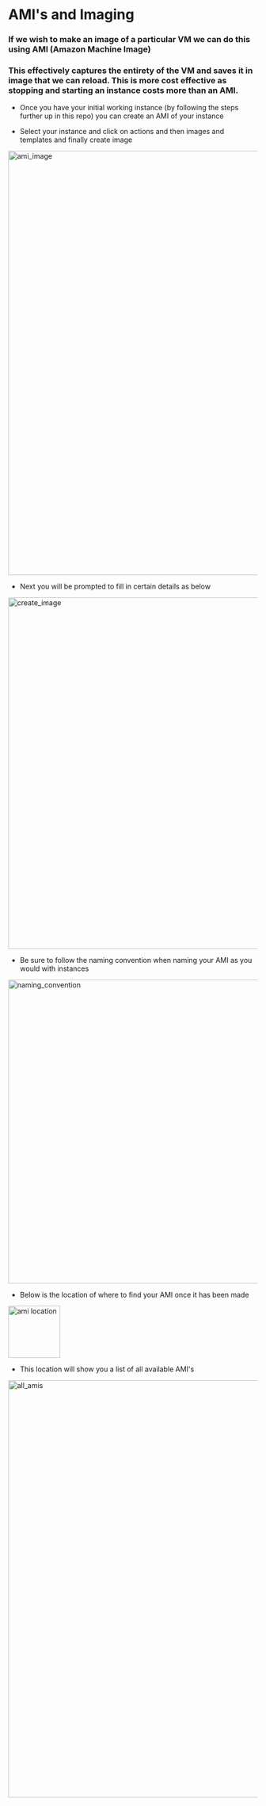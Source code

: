 # AMI's and Imaging

### If we wish to make an image of a particular VM we can do this using AMI (Amazon Machine Image)

### This effectively captures the entirety of the VM and saves it in image that we can reload. This is more cost effective as stopping and starting an instance costs more than an AMI. 


- Once you have your initial working instance (by following the steps further up in this repo) you can create an AMI of your instance

- Select your instance and click on actions and then images and templates and finally create image

<img width="856" alt="ami_image" src="https://user-images.githubusercontent.com/110179866/185965296-481985aa-c3dc-4daa-b573-9071011bfe56.png">


- Next you will be prompted to fill in certain details as below 


<img width="709" alt="create_image" src="https://user-images.githubusercontent.com/110179866/185965321-dcbbd8f8-cd1d-4ddc-9fa6-435aab0f4fcc.png">


- Be sure to follow the naming convention when naming your AMI as you would with instances


<img width="613" alt="naming_convention" src="https://user-images.githubusercontent.com/110179866/185965345-e36256f1-6fd6-4be0-8edc-0daa57ebc0d1.png">


- Below is the location of where to find your AMI once it has been made

<img width="105" alt="ami location" src="https://user-images.githubusercontent.com/110179866/185965372-dd80d613-384b-4f94-933c-d87e2d2982d9.png">


- This location will show you a list of all available AMI's




<img width="842" alt="all_amis" src="https://user-images.githubusercontent.com/110179866/185965388-f493c7c5-cff1-4b4c-b8ea-7cf9649c1d08.png">

